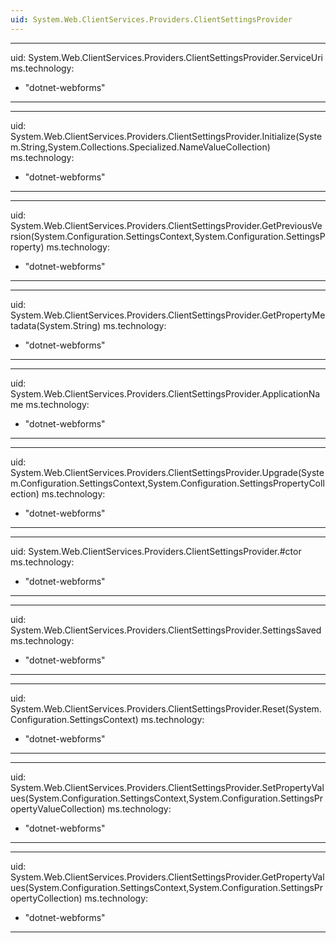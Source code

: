 ```yaml
---
uid: System.Web.ClientServices.Providers.ClientSettingsProvider
---
```


---
uid: System.Web.ClientServices.Providers.ClientSettingsProvider.ServiceUri
ms.technology: 
  - "dotnet-webforms"
---

---
uid: System.Web.ClientServices.Providers.ClientSettingsProvider.Initialize(System.String,System.Collections.Specialized.NameValueCollection)
ms.technology: 
  - "dotnet-webforms"
---

---
uid: System.Web.ClientServices.Providers.ClientSettingsProvider.GetPreviousVersion(System.Configuration.SettingsContext,System.Configuration.SettingsProperty)
ms.technology: 
  - "dotnet-webforms"
---

---
uid: System.Web.ClientServices.Providers.ClientSettingsProvider.GetPropertyMetadata(System.String)
ms.technology: 
  - "dotnet-webforms"
---

---
uid: System.Web.ClientServices.Providers.ClientSettingsProvider.ApplicationName
ms.technology: 
  - "dotnet-webforms"
---

---
uid: System.Web.ClientServices.Providers.ClientSettingsProvider.Upgrade(System.Configuration.SettingsContext,System.Configuration.SettingsPropertyCollection)
ms.technology: 
  - "dotnet-webforms"
---

---
uid: System.Web.ClientServices.Providers.ClientSettingsProvider.#ctor
ms.technology: 
  - "dotnet-webforms"
---

---
uid: System.Web.ClientServices.Providers.ClientSettingsProvider.SettingsSaved
ms.technology: 
  - "dotnet-webforms"
---

---
uid: System.Web.ClientServices.Providers.ClientSettingsProvider.Reset(System.Configuration.SettingsContext)
ms.technology: 
  - "dotnet-webforms"
---

---
uid: System.Web.ClientServices.Providers.ClientSettingsProvider.SetPropertyValues(System.Configuration.SettingsContext,System.Configuration.SettingsPropertyValueCollection)
ms.technology: 
  - "dotnet-webforms"
---

---
uid: System.Web.ClientServices.Providers.ClientSettingsProvider.GetPropertyValues(System.Configuration.SettingsContext,System.Configuration.SettingsPropertyCollection)
ms.technology: 
  - "dotnet-webforms"
---
